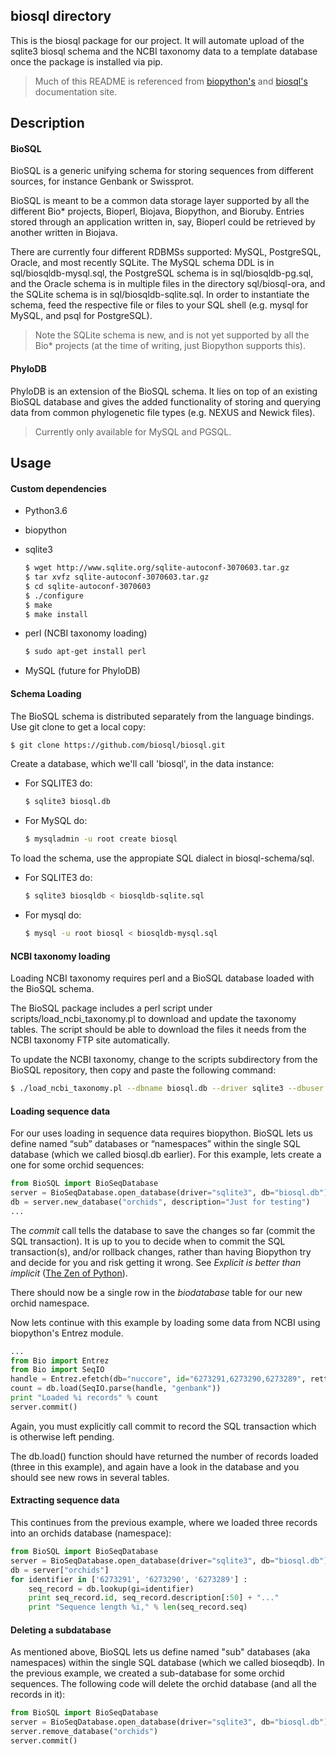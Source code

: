 ## biosql directory

This is the biosql package for our project.  It will automate upload of the
sqlite3 biosql schema and the NCBI taxonomy data to a template database
once the package is installed via pip.
> Much of this README is referenced from [biopython's](http://biopython.org)
and [biosql's](http://biosql.org) documentation site.

## Description

#### BioSQL

BioSQL is a generic unifying schema for storing sequences from different sources,
for instance Genbank or Swissprot.

BioSQL is meant to be a common data storage layer supported by all the
different Bio* projects, Bioperl, Biojava, Biopython, and Bioruby.
Entries stored through an application written in, say, Bioperl could
be retrieved by another written in Biojava.

There are currently four different RDBMSs supported: MySQL,
PostgreSQL, Oracle, and most recently SQLite. The MySQL schema
DDL is in sql/biosqldb-mysql.sql, the PostgreSQL schema is in
sql/biosqldb-pg.sql, and the Oracle schema is in multiple files
in the directory sql/biosql-ora, and the SQLite schema is in
sql/biosqldb-sqlite.sql. In order to instantiate the schema, feed
the respective file or files to your SQL shell (e.g. mysql for
MySQL, and psql for PostgreSQL).

>Note the SQLite schema is new, and is not yet supported by all the
>Bio* projects (at the time of writing, just Biopython supports this).

#### PhyloDB

PhyloDB is an extension of the BioSQL schema.  It lies on top of an
existing BioSQL database and gives the added functionality of storing
and querying data from common phylogenetic file types (e.g. NEXUS and Newick
files).
>Currently only available for MySQL and PGSQL.

## Usage

#### Custom dependencies

- Python3.6
- biopython
- sqlite3

    ```bash
    $ wget http://www.sqlite.org/sqlite-autoconf-3070603.tar.gz
    $ tar xvfz sqlite-autoconf-3070603.tar.gz
    $ cd sqlite-autoconf-3070603
    $ ./configure
    $ make
    $ make install
    ```
- perl (NCBI taxonomy loading)
    ```bash
    $ sudo apt-get install perl
    ```
- MySQL (future for PhyloDB)

#### Schema Loading

The BioSQL schema is distributed separately from the language
bindings. Use git clone to get a local copy:

```bash
$ git clone https://github.com/biosql/biosql.git
```
Create a database, which we'll call 'biosql', in the data instance:

* For SQLITE3 do:
    ```bash
    $ sqlite3 biosql.db
    ```
* For MySQL do:
    ```bash
    $ mysqladmin -u root create biosql
    ```

To load the schema, use the appropiate SQL dialect in
biosql-schema/sql.

* For SQLITE3 do:
    ```bash
    $ sqlite3 biosqldb < biosqldb-sqlite.sql
    ```
* For mysql do:
    ```bash
    $ mysql -u root biosql < biosqldb-mysql.sql
    ```

#### NCBI taxonomy loading

Loading NCBI taxonomy requires perl and a BioSQL database loaded with the
BioSQL schema.

The BioSQL package includes a perl script under scripts/load_ncbi_taxonomy.pl
to download and update the taxonomy tables. The script should be able to download
the files it needs from the NCBI taxonomy FTP site automatically.

To update the NCBI taxonomy, change to the scripts subdirectory from the
BioSQL repository, then copy and paste the following command:

```bash
$ ./load_ncbi_taxonomy.pl --dbname biosql.db --driver sqlite3 --dbuser root --download true
```

#### Loading sequence data

For our uses loading in sequence data requires biopython.
BioSQL lets us define named “sub” databases or “namespaces” within the
single SQL database (which we called biosql.db earlier). For this example,
lets create a one for some orchid sequences:
```python
from BioSQL import BioSeqDatabase
server = BioSeqDatabase.open_database(driver="sqlite3", db="biosql.db")
db = server.new_database("orchids", description="Just for testing")
...
```
The *commit* call tells the database to save the changes so far (commit
the SQL transaction). It is up to you to decide when to commit the SQL
transaction(s), and/or rollback changes, rather than having Biopython
try and decide for you and risk getting it wrong. See *Explicit is
better than implicit* ([The Zen of
Python](http://www.python.org/dev/peps/pep-0020/)).

There should now be a single row in the *biodatabase* table for our new
orchid namespace.

Now lets continue with this example by loading some data from NCBI using
biopython's Entrez module.

```python
...
from Bio import Entrez
from Bio import SeqIO
handle = Entrez.efetch(db="nuccore", id="6273291,6273290,6273289", rettype="gb", retmode="text")
count = db.load(SeqIO.parse(handle, "genbank"))
print "Loaded %i records" % count
server.commit()
```
Again, you must explicitly call commit to record the SQL transaction which is otherwise left pending.

The db.load() function should have returned the number of records loaded
(three in this example), and again have a look in the database and you should see new rows in several tables.

#### Extracting sequence data

This continues from the previous example, where we loaded three records into an orchids database (namespace):
```python
from BioSQL import BioSeqDatabase
server = BioSeqDatabase.open_database(driver="sqlite3", db="biosql.db")
db = server["orchids"]
for identifier in ['6273291', '6273290', '6273289'] :
    seq_record = db.lookup(gi=identifier)
    print seq_record.id, seq_record.description[:50] + "..."
    print "Sequence length %i," % len(seq_record.seq)
```

#### Deleting a subdatabase
As mentioned above, BioSQL lets us define named "sub" databases (aka namespaces)
within the single SQL database (which we called bioseqdb). In the previous example,
we created a sub-database for some orchid sequences. The following code will delete
the orchid database (and all the records in it):

```python
from BioSQL import BioSeqDatabase
server = BioSeqDatabase.open_database(driver="sqlite3", db="biosql.db")
server.remove_database("orchids")
server.commit()
```